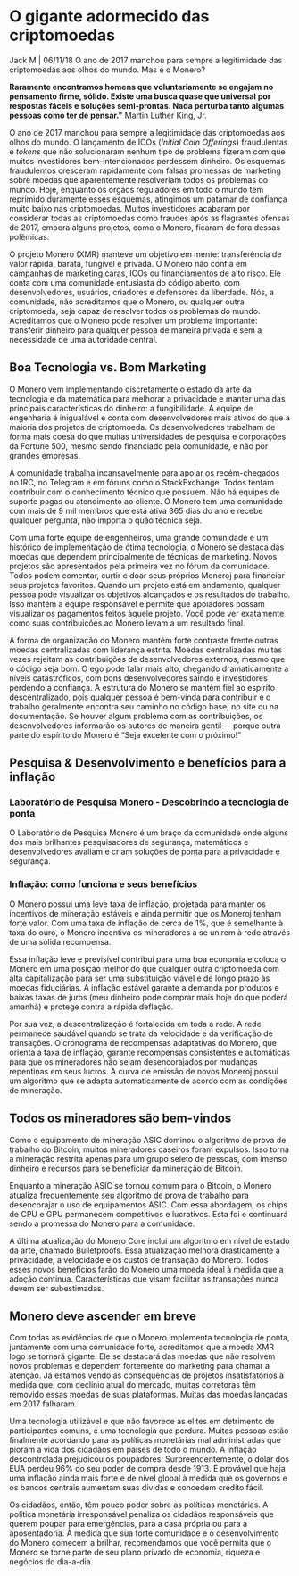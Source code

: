 # O gigante adormecido das criptomoedas

Jack M | 06/11/18 O ano de 2017 manchou para sempre a legitimidade das criptomoedas aos olhos do mundo. Mas e o Monero?

 **Raramente encontramos homens que voluntariamente se engajam no pensamento firme, sólido. Existe uma busca quase que universal por respostas fáceis e soluções semi-prontas. Nada perturba tanto algumas pessoas como ter de pensar."**
Martin Luther King, Jr.

O ano de 2017 manchou para sempre a legitimidade das criptomoedas aos olhos do mundo. O lançamento de ICOs (_Initial Coin Offerings_) fraudulentas e _tokens_ que não solucionaram nenhum tipo de problema fizeram com que muitos investidores bem-intencionados perdessem dinheiro. Os esquemas fraudulentos cresceram rapidamente com falsas promessas de marketing sobre moedas que aparentemente resolveriam todos os problemas do mundo. Hoje, enquanto os órgãos reguladores em todo o mundo têm reprimido duramente esses esquemas, atingimos um patamar de confiança muito baixo nas criptomoedas. Muitos investidores acabaram por considerar todas as criptomoedas como fraudes após as flagrantes ofensas de 2017, embora alguns projetos, como o Monero, ficaram de fora dessas polêmicas.

O projeto Monero (XMR) manteve um objetivo em mente: transferência de valor rápida, barata, fungível e privada. O Monero não confia em campanhas de marketing caras, ICOs ou financiamentos de alto risco. Ele conta com uma comunidade entusiasta do código aberto, com desenvolvedores, usuários, criadores e defensores da liberdade. Nós, a comunidade, não acreditamos que o Monero, ou qualquer outra criptomoeda, seja capaz de resolver todos os problemas do mundo. Acreditamos que o Monero pode resolver um problema importante: transferir dinheiro para qualquer pessoa de maneira privada e sem a necessidade de uma autoridade central.

## Boa Tecnologia vs. Bom Marketing

O Monero vem implementando discretamente o estado da arte da tecnologia e da matemática para melhorar a privacidade e manter uma das principais características do dinheiro: a fungibilidade. A equipe de engenharia é inigualável e conta com desenvolvedores mais ativos do que a maioria dos projetos de criptomoeda. Os desenvolvedores trabalham de forma mais coesa do que muitas universidades de pesquisa e corporações da Fortune 500, mesmo sendo financiado pela comunidade, e não por grandes empresas.

A comunidade trabalha incansavelmente para apoiar os recém-chegados no IRC, no Telegram e em fóruns como o StackExchange. Todos tentam contribuir com o conhecimento técnico que possuem. Não há equipes de suporte pagas ou atendimento ao cliente. O Monero tem uma comunidade com mais de 9 mil membros que está ativa 365 dias do ano e recebe qualquer pergunta, não importa o quão técnica seja.

Com uma forte equipe de engenheiros, uma grande comunidade e um histórico de implementação de ótima tecnologia, o Monero se destaca das moedas que dependem principalmente de técnicas de marketing. Novos projetos são apresentados pela primeira vez no fórum da comunidade. Todos podem comentar, curtir e doar seus próprios Moneroj para financiar seus projetos favoritos. Quando um projeto está em andamento, qualquer pessoa pode visualizar os objetivos alcançados e os resultados do trabalho. Isso mantém a equipe responsável e permite que apoiadores possam visualizar os pagamentos feitos àquele projeto. Você pode ver exatamente como suas contribuições ao Monero levam a um resultado final.

A forma de organização do Monero mantém forte contraste frente outras moedas centralizadas com liderança estrita. Moedas centralizadas muitas vezes rejeitam as contribuições de desenvolvedores externos, mesmo que o código seja bom. O ego pode falar mais alto, chegando dramaticamente a níveis catastróficos, com bons desenvolvedores saindo e investidores perdendo a confiança. A estrutura do Monero se mantém fiel ao espírito descentralizado, pois qualquer pessoa é bem-vinda para contribuir e o trabalho geralmente encontra seu caminho no código base, no site ou na documentação. Se houver algum problema com as contribuições, os desenvolvedores informarão os autores de maneira gentil -- porque outra parte do espírito do Monero é “Seja excelente com o próximo!”

## Pesquisa & Desenvolvimento e benefícios para a inflação

### Laboratório de Pesquisa Monero - Descobrindo a tecnologia de ponta

O Laboratório de Pesquisa Monero é um braço da comunidade onde alguns dos mais brilhantes pesquisadores de segurança, matemáticos e desenvolvedores avaliam e criam soluções de ponta para a privacidade e segurança.

### Inflação: como funciona e seus benefícios

O Monero possui uma leve taxa de inflação, projetada para manter os incentivos de mineração estáveis ​​e ainda permitir que os Moneroj tenham forte valor. Com uma taxa de inflação de cerca de 1%, que é semelhante à taxa do ouro, o Monero incentiva os mineradores a se unirem à rede através de uma sólida recompensa.

Essa inflação leve e previsível contribui para uma boa economia e coloca o Monero em uma posição melhor do que qualquer outra criptomoeda com alta capitalização para ser uma substituição viável e de longo prazo às moedas fiduciárias. A inflação estável garante a demanda por produtos e baixas taxas de juros (meu dinheiro pode comprar mais hoje do que poderá amanhã) e protege contra a rápida deflação.

Por sua vez, a descentralização é fortalecida em toda a rede. A rede permanece saudável quando se trata da velocidade e da verificação de transações. O cronograma de recompensas adaptativas do Monero, que orienta a taxa de inflação, garante recompensas consistentes e automáticas para que os mineradores não sejam desencorajados por mudanças repentinas em seus lucros. A curva de emissão de novos Moneroj possui um algoritmo que se adapta automaticamente de acordo com as condições de mineração.

## Todos os mineradores são bem-vindos

Como o equipamento de mineração ASIC dominou o algoritmo de prova de trabalho do Bitcoin, muitos mineradores caseiros foram expulsos. Isso torna a mineração restrita apenas para um grupo seleto de pessoas, com imenso dinheiro e recursos para se beneficiar da mineração de Bitcoin.

Enquanto a mineração ASIC se tornou comum para o Bitcoin, o Monero atualiza frequentemente seu algoritmo de prova de trabalho para desencorajar o uso de equipamentos ASIC. Com essa abordagem, os chips de CPU e GPU permanecem competitivos e lucrativos. Esta foi e continuará sendo a promessa do Monero para a comunidade.

A última atualização do Monero Core inclui um algoritmo em nível de estado da arte, chamado Bulletproofs. Essa atualização melhora drasticamente a privacidade, a velocidade e os custos de transação do Monero. Todos esses novos benefícios farão do Monero uma moeda ideal à medida que a adoção continua. Características que visam facilitar as transações nunca devem ser subestimadas.

## Monero deve ascender em breve

Com todas as evidências de que o Monero implementa tecnologia de ponta, juntamente com uma comunidade forte, acreditamos que a moeda XMR logo se tornará gigante. Ele se destacará das moedas que não resolvem novos problemas e dependem fortemente do marketing para chamar a atenção. Já estamos vendo as consequências de projetos insatisfatórios à medida que, com declínio atual do mercado, muitas corretoras têm removido essas moedas de suas plataformas. Muitas das moedas lançadas em 2017 falharam.

Uma tecnologia utilizável e que não favorece as elites em detrimento de participantes comuns, é uma tecnologia que perdura. Muitas pessoas estão finalmente acordando para as políticas monetárias mal administradas que pioram a vida dos cidadãos em países de todo o mundo. A inflação descontrolada prejudicou os poupadores. Surpreendentemente, o dólar dos EUA perdeu 96% do seu poder de compra desde 1913. É provável que haja uma inflação ainda mais forte e de nível global à medida que os governos e os bancos centrais aumentam suas dívidas e concedem crédito fácil.

Os cidadãos, então, têm pouco poder sobre as políticas monetárias. A política monetária irresponsável penaliza os cidadãos responsáveis ​​que querem poupar para emergências, para a casa própria ou para a aposentadoria. À medida que sua forte comunidade e o desenvolvimento do Monero comecem a brilhar, recomendamos que você permita que o Monero se torne parte de seu plano privado de economia, riqueza e negócios do dia-a-dia.
